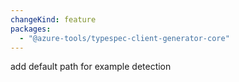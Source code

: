 ```yaml
---
changeKind: feature
packages:
  - "@azure-tools/typespec-client-generator-core"
---
```


add default path for example detection